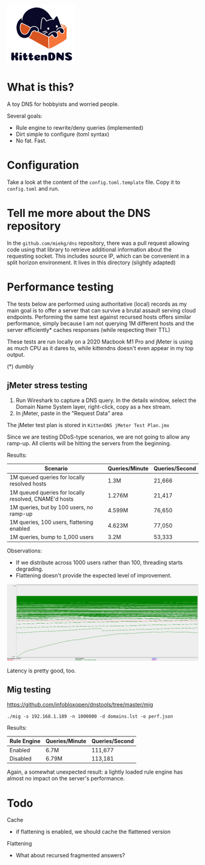 ![](assets/kittendns.png)
# What is this?

A toy DNS for hobbyists and worried people.

Several goals:

- Rule engine to rewrite/deny queries (implemented)
- Dirt simple to configure (toml syntax)
- No fat. Fast.

# Configuration

Take a look at the content of the `config.toml.template` file. Copy it to `config.toml` and run.

# Tell me more about the DNS repository

In the `github.com/miekg/dns` repository, there was a pull request allowing code using that library to retrieve additional information about the requesting socket. This includes source IP, which can be convenient in a split horizon environment. It lives in this directory (slightly adapted)

# Performance testing

The tests below are performed using authoritative (local) records as my main goal is to offer a server that can survive a brutal assault serving cloud endpoints. Performing the same test against recursed hosts offers similar performance, simply because I am not querying 1M different hosts and the server efficiently* caches responses (while respecting their TTL)

These tests are run locally on a 2020 Macbook M1 Pro and jMeter is using as much CPU as it dares to, while kittendns doesn't even appear in my top output.

(*) dumbly

## jMeter stress testing

1. Run Wireshark to capture a DNS query. In the details window, select the Domain Name System layer, right-click, copy as a hex stream.
2. In jMeter, paste in the "Request Data" area

The jMeter test plan is stored in `KittenDNS jMeter Test Plan.jmx`

Since we are testing DDoS-type scenarios, we are not going to allow any ramp-up. All clients will be hitting the servers from the beginning.

Results:

|Scenario|Queries/Minute|Queries/Second|
|-|-|-|
|1M queued queries for locally resolved hosts|1.3M|21,666|
|1M queued queries for locally resolved, CNAME'd hosts|1.276M|21,417|
|1M queries, but by 100 users, no ramp-up|4.599M|76,650|
|1M queries, 100 users, flattening enabled|4.623M|77,050|
|1M queries, bump to 1,000 users|3.2M|53,333|

Observations:
- If we distribute across 1000 users rather than 100, threading starts degrading.
- Flattening doesn't provide the expected level of improvement.

![](assets/jmeter-kittendns.png)

Latency is pretty good, too.

## Mig testing

https://github.com/infobloxopen/dnstools/tree/master/mig

```
./mig -s 192.168.1.189 -n 1000000 -d domains.lst -o perf.json
```

Results:

|Rule Engine|Queries/Minute|Queries/Second|
|-|-|-|
|Enabled|6.7M|111,677|
|Disabled|6.79M|113,181|

Again, a somewhat unexpected result: a lightly loaded rule engine has almost no impact on the server's performance.


# Todo

Cache
- if flattening is enabled, we should cache the flattened version

Flattening
- What about recursed fragmented answers?
